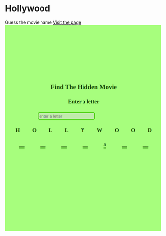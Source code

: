 # Hollywood
Guess the movie name
[Visit the page](https://vinita2000.github.io/Hollywood/)
![](images/wallpaper.png)
